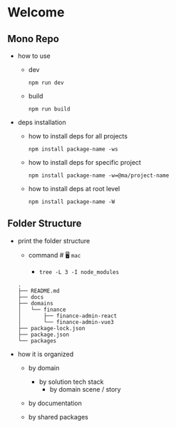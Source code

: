 # Welcome

## Mono Repo

- how to use

  - dev

    ```shell
    npm run dev
    ```

  - build

    ```shell
    npm run build
    ```

- deps installation

  - how to install deps for all projects

    ```shell
    npm install package-name -ws
    ```

  - how to install deps for specific project

    ```shell
    npm install package-name -w=@ma/project-name
    ```

  - how to install deps at root level

    ```shell
    npm install package-name -W
    ```

## Folder Structure

- print the folder structure

  - command # 🖥️ `mac`

    - `tree -L 3 -I node_modules`

  ```shell
  .
  ├── README.md
  ├── docs
  ├── domains
  │   └── finance
  │       ├── finance-admin-react
  │       └── finance-admin-vue3
  ├── package-lock.json
  ├── package.json
  └── packages
  ```

- how it is organized

  - by domain

    - by solution tech stack
      - by domain scene / story

  - by documentation
  - by shared packages
